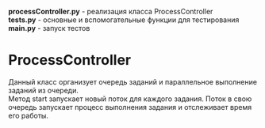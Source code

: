 **processController.py** - реализация класса ProcessController  
**tests.py** - основные и вспомогательные функции для тестирования  
**main.py** - запуск тестов  

# ProcessController
Данный класс организует очередь заданий и параллельное выполнение заданий из очереди.  
Метод start запускает новый поток для каждого задания. Поток в свою очередь запускает процесс выполнения задания и отслеживает время его работы.
